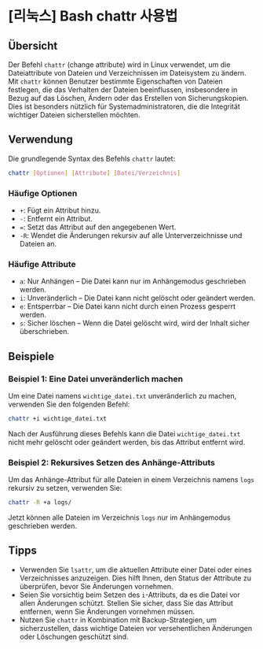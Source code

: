 # [리눅스] Bash chattr 사용법

## Übersicht
Der Befehl `chattr` (change attribute) wird in Linux verwendet, um die Dateiattribute von Dateien und Verzeichnissen im Dateisystem zu ändern. Mit `chattr` können Benutzer bestimmte Eigenschaften von Dateien festlegen, die das Verhalten der Dateien beeinflussen, insbesondere in Bezug auf das Löschen, Ändern oder das Erstellen von Sicherungskopien. Dies ist besonders nützlich für Systemadministratoren, die die Integrität wichtiger Dateien sicherstellen möchten.

## Verwendung
Die grundlegende Syntax des Befehls `chattr` lautet:

```bash
chattr [Optionen] [Attribute] [Datei/Verzeichnis]
```

### Häufige Optionen
- `+`: Fügt ein Attribut hinzu.
- `-`: Entfernt ein Attribut.
- `=`: Setzt das Attribut auf den angegebenen Wert.
- `-R`: Wendet die Änderungen rekursiv auf alle Unterverzeichnisse und Dateien an.

### Häufige Attribute
- `a`: Nur Anhängen – Die Datei kann nur im Anhängemodus geschrieben werden.
- `i`: Unveränderlich – Die Datei kann nicht gelöscht oder geändert werden.
- `e`: Entsperrbar – Die Datei kann nicht durch einen Prozess gesperrt werden.
- `s`: Sicher löschen – Wenn die Datei gelöscht wird, wird der Inhalt sicher überschrieben.

## Beispiele
### Beispiel 1: Eine Datei unveränderlich machen
Um eine Datei namens `wichtige_datei.txt` unveränderlich zu machen, verwenden Sie den folgenden Befehl:

```bash
chattr +i wichtige_datei.txt
```

Nach der Ausführung dieses Befehls kann die Datei `wichtige_datei.txt` nicht mehr gelöscht oder geändert werden, bis das Attribut entfernt wird.

### Beispiel 2: Rekursives Setzen des Anhänge-Attributs
Um das Anhänge-Attribut für alle Dateien in einem Verzeichnis namens `logs` rekursiv zu setzen, verwenden Sie:

```bash
chattr -R +a logs/
```

Jetzt können alle Dateien im Verzeichnis `logs` nur im Anhängemodus geschrieben werden.

## Tipps
- Verwenden Sie `lsattr`, um die aktuellen Attribute einer Datei oder eines Verzeichnisses anzuzeigen. Dies hilft Ihnen, den Status der Attribute zu überprüfen, bevor Sie Änderungen vornehmen.
- Seien Sie vorsichtig beim Setzen des `i`-Attributs, da es die Datei vor allen Änderungen schützt. Stellen Sie sicher, dass Sie das Attribut entfernen, wenn Sie Änderungen vornehmen müssen.
- Nutzen Sie `chattr` in Kombination mit Backup-Strategien, um sicherzustellen, dass wichtige Dateien vor versehentlichen Änderungen oder Löschungen geschützt sind.